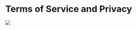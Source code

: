 # Terms of Service and Privacy

![](https://static.wikia.nocookie.net/blackclover/images/4/49/Character_image19.png/revision/latest?cb=20171222170109&path-prefix=pt-br,)
